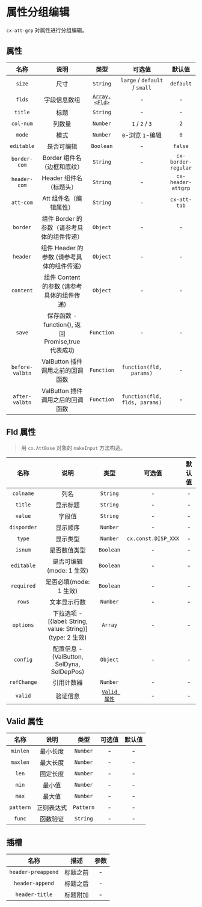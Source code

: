 # 属性分组编辑

`cx-att-grp` 对属性进行分组编辑。

## 属性

|  名称  |  说明  |  类型  |  可选值  |  默认值  |
|:------:|:------:|:------:|:--------:|:--------:|
|  `size`  |  尺寸  |  `String`  |  `large` / `default` / `small`  |  `default`  |
|  `flds`  |  字段信息数组  |  [`Array.<Fld>`](#fld-属性)  |  -  |  -  |
|  `title`  |  标题  |  `String`  |  -  |  -  |
|  `col-num`  |  列数量  |  `Number`  |  `1` / `2` / `3`  |  `2`  |
|  `mode`  |  模式  |  `Number`  |  `0`-浏览 `1`-编辑  |  `0`  |
|  `editable`  |  是否可编辑  |  `Boolean`  |  -  |  `false`  |
|  `border-com`  |  Border 组件名（边框和底纹）  |  `String`  |  -  |  `cx-border-regular`  |
|  `header-com`  |  Header 组件名（标题头）  |  `String`  |  -  |  `cx-header-attgrp`  |
|  `att-com`  |  Att 组件名（编辑属性）  |  `String`  |  -  |  `cx-att-tab`  |
|  `border`  |  组件 Border 的参数（请参考具体的组件传递）  |  `Object`  |  -  |  -  |
|  `header`  |  组件 Header 的参数 (请参考具体的组件传递)  |  `Object`  |  -  |  -  |
|  `content`  |  组件 Content 的参数 (请参考具体的组件传递)  |  `Object`  |  -  |  -  |
|  `save`  |  保存函数 - function(), 返回 Promise,true 代表成功  |  `Function`  |  -  |  -  |
|  `before-valbtn`  |  ValButton 插件调用之前的回调函数  |  `Function`  |  `function(fld, params)`  |  -  |
|  `after-valbtn`  |  ValButton 插件调用之后的回调函数  |  `Function`  |  `function(fld, flds, params)`  |  -  |

## Fld 属性

> 用 `cx.AttBase` 对象的 `makeInput` 方法构造。

|  名称  |  说明  |  类型  |  可选值  |  默认值  |
|:------:|:------:|:------:|:--------:|:--------:|
|  `colname`  |  列名  |  `String`  |  -  |  -  |
|  `title`  |  显示标题  |  `String`  |  -  |  -  |
|  `value`  |  字段值  |  `String`  |  -  |  -  |
|  `disporder`  |  显示顺序  |  `Number`  |  -  |  -  |
|  `type`  |  显示类型  |  `Number`  |  `cx.const.DISP_XXX`  |  -  |
|  `isnum`  |  是否数值类型  |  `Boolean`  |  -  |  -  |
|  `editable`  |  是否可编辑(mode: 1 生效)  |  `Boolean`  |  -  |  -  |
|  `required`  |  是否必填(mode: 1 生效)  |  `Boolean`  |  -  |  -  |
|  `rows`  |  文本显示行数  |  `Number`  |  -  |  -  |
|  `options`  |  下拉选项 - [{label: String, value: String}] (type: 2 生效)  |  `Array`  |  -  |  -  |
|  `config`  |  配置信息 - (ValButton, SelDyna, SelDepPos)  |  `Object`  |  -  |  -  |
|  `refChange`  |  引用计数器  |  `Number`  |  -  |  -  |
|  `valid`  |  验证信息  |  [`Valid 属性`](#valid-属性)  |  -  |  -  |

## Valid 属性

|  名称  |  说明  |  类型  |  可选值  |  默认值  |
|:------:|:------:|:------:|:--------:|:--------:|
|  `minlen`  |  最小长度  |  `Number`  |  -  |  -  |
|  `maxlen`  |  最大长度  |  `Number`  |  -  |  -  |
|  `len`  |  固定长度  |  `Number`  |  -  |  -  |
|  `min`  |  最小值  |  `Number`  |  -  |  -  |
|  `max`  |  最大值  |  `Number`  |  -  |  -  |
|  `pattern`  |  正则表达式  |  `Pattern`  |  -  |  -  |
|  `func`  |  函数验证  |  `String`  |  -  |  -  |

## 插槽

|  名称  |  描述  |  参数  |
|:------:|:------:|:------:|
|  `header-preappend`  |  标题之前  |  -  |
|  `header-append`  |  标题之后  |  -  |
|  `header-title`  |  标题附加  |  -  | 